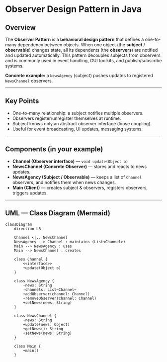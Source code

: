 # Observer Design Pattern in Java

## Overview

The **Observer Pattern** is a **behavioral design pattern** that defines a one-to-many dependency between objects. When one object (the **subject** / **observable**) changes state, all its dependents (the **observers**) are notified and updated automatically. This pattern decouples subjects from observers and is commonly used in event handling, GUI toolkits, and publish/subscribe systems.

**Concrete example:** a `NewsAgency` (subject) pushes updates to registered `NewsChannel` observers.

---

## Key Points

- One-to-many relationship: a subject notifies multiple observers.
- Observers register/unregister themselves at runtime.
- Subject knows only an abstract observer interface (loose coupling).
- Useful for event broadcasting, UI updates, messaging systems.

---

## Components (in your example)

- **Channel (Observer interface)** — `void update(Object o)`  
- **NewsChannel (Concrete Observer)** — stores and reacts to news updates.  
- **NewsAgency (Subject / Observable)** — keeps a list of `Channel` observers, and notifies them when news changes.  
- **Main (Client)** — creates subject & observers, registers observers, triggers updates.

---

## UML — Class Diagram (Mermaid)

```mermaid
classDiagram
    direction LR

    Channel <|.. NewsChannel
    NewsAgency --> Channel : maintains (List<Channel>)
    Main --> NewsAgency : uses
    Main --> NewsChannel : creates

    class Channel {
        <<interface>>
        +update(Object o)
    }

    class NewsAgency {
        -news: String
        -channels: List~Channel~
        +addObserver(channel: Channel)
        +removeObserver(channel: Channel)
        +setNews(news: String)
    }

    class NewsChannel {
        -news: String
        +update(news: Object)
        +getNews(): String
        +setNews(news: String)
    }

    class Main {
        +main()
    }
